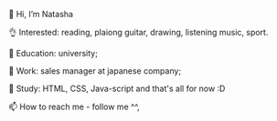💁 Hi, I’m Natasha

👌 Interested: reading, plaiong guitar, drawing, listening music, sport.

💪 Education: university;

👊 Work: sales manager at japanese company;

😤 Study: HTML, CSS, Java-script and that's all for now :D 

📫 How to reach me - follow me ^^,

<!---
Nattyme/Nattyme is a ✨ special ✨ repository because its `README.md` (this file) appears on your GitHub profile.
You can click the Preview link to take a look at your changes.
--->
